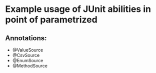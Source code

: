 # Example usage of JUnit abilities in point of parametrized

## Annotations:
- @ValueSource
- @CsvSource
- @EnumSource
- @MethodSource